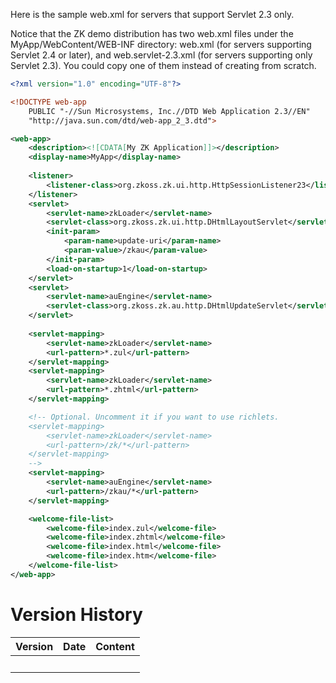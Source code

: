 Here is the sample web.xml for servers that support Servlet 2.3 only.

  
Notice that the ZK demo distribution has two web.xml files under the
MyApp/WebContent/WEB-INF directory: web.xml (for servers supporting
Servlet 2.4 or later), and web.servlet-2.3.xml (for servers supporting
only Servlet 2.3). You could copy one of them instead of creating from
scratch.

``` xml
<?xml version="1.0" encoding="UTF-8"?>

<!DOCTYPE web-app
    PUBLIC "-//Sun Microsystems, Inc.//DTD Web Application 2.3//EN"
    "http://java.sun.com/dtd/web-app_2_3.dtd">

<web-app>
    <description><![CDATA[My ZK Application]]></description>
    <display-name>MyApp</display-name>
    
    <listener>
        <listener-class>org.zkoss.zk.ui.http.HttpSessionListener23</listener-class>
    </listener>
    <servlet>
        <servlet-name>zkLoader</servlet-name>
        <servlet-class>org.zkoss.zk.ui.http.DHtmlLayoutServlet</servlet-class>
        <init-param>
            <param-name>update-uri</param-name>
            <param-value>/zkau</param-value>
        </init-param>
        <load-on-startup>1</load-on-startup>
    </servlet>
    <servlet>
        <servlet-name>auEngine</servlet-name>
        <servlet-class>org.zkoss.zk.au.http.DHtmlUpdateServlet</servlet-class>
    </servlet>
    
    <servlet-mapping>
        <servlet-name>zkLoader</servlet-name>
        <url-pattern>*.zul</url-pattern>
    </servlet-mapping>
    <servlet-mapping>
        <servlet-name>zkLoader</servlet-name>
        <url-pattern>*.zhtml</url-pattern>
    </servlet-mapping>

    <!-- Optional. Uncomment it if you want to use richlets.
    <servlet-mapping>
        <servlet-name>zkLoader</servlet-name>
        <url-pattern>/zk/*</url-pattern>
    </servlet-mapping>
    -->
    <servlet-mapping>
        <servlet-name>auEngine</servlet-name>
        <url-pattern>/zkau/*</url-pattern>
    </servlet-mapping>

    <welcome-file-list>
        <welcome-file>index.zul</welcome-file>
        <welcome-file>index.zhtml</welcome-file>
        <welcome-file>index.html</welcome-file>
        <welcome-file>index.htm</welcome-file>
    </welcome-file-list>
</web-app>
```

# Version History

| Version | Date | Content |
|---------|------|---------|
|         |      |         |
